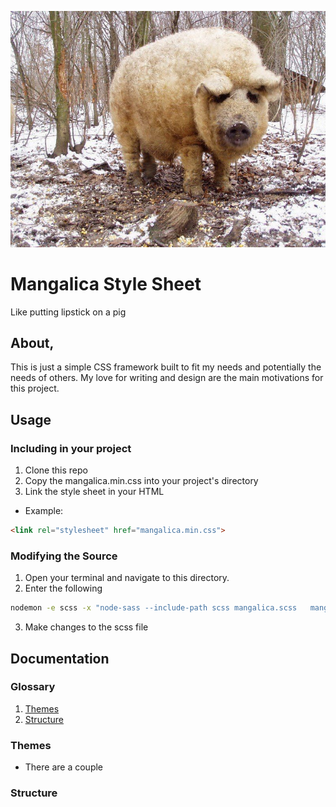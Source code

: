 ![Mascot](https://raw.githubusercontent.com/LudwigThePig/Mangalica-Style-Sheet/master/Mascot.jpg)

# Mangalica Style Sheet
Like putting lipstick on a pig

## About,

This is just a simple CSS framework built to fit my needs and potentially the needs of others. My love for writing and design are the main motivations for this project.

## Usage

### Including in your project
1. Clone this repo 
2. Copy the mangalica.min.css into your project's directory
3. Link the style sheet in your HTML
  - Example: 
  ```html
  <link rel="stylesheet" href="mangalica.min.css">
  ```

### Modifying the Source

1. Open your terminal and navigate to this directory.
2. Enter the following 

```bash
nodemon -e scss -x "node-sass --include-path scss mangalica.scss   mangalica.min.css --output-style compressed"
```

3. Make changes to the scss file

## Documentation

### Glossary
1. [Themes](#Themes)
1. [Structure](#Structure)


### Themes
  - There are a couple
### Structure